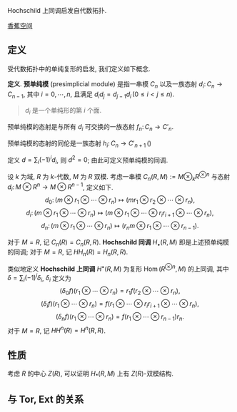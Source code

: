 
Hochschild 上同调启发自代数拓扑.

[香蕉空间](https://www.bananaspace.org/wiki/Hochschild_%E5%90%8C%E8%B0%83)

## 定义

受代数拓扑中的单纯复形的启发, 我们定义如下概念.

**定义**. **预单纯模** (presimplicial module) 是指一串模 $C_n$ 以及一族态射 $d_i \colon C_n\to C_{n-1}$, 其中 $i=0,\cdots,n$, 且满足 $d_id_j = d_{j-1}d_i\,(0\leq i< j\leq n)$.

> $d_i$ 是一个单纯形的第 $i$ 个面.

预单纯模的态射是与所有 $d_i$ 可交换的一族态射 $f_n\colon C_n \to C'_n$.

预单纯模的态射的同伦是一族态射 $h_i\colon C_n\to C'_{n+1}\,()$

定义 $d=\sum_{i} (-1)^i d_i$, 则 $d^2 = 0$; 由此可定义预单纯模的同调.

设 $k$ 为域, $R$ 为 $k$-代数, $M$ 为 $R$ 双模. 考虑一串模 $C_n(R,M):= M\otimes_k R^{\otimes n}$ 与态射 $d_i\colon M\otimes R^{n} \to M\otimes R^{n-1}$, 定义如下.
$$
d_0\colon (m\otimes r_1\otimes \cdots \otimes r_n) \mapsto (m r_1\otimes r_2\otimes\cdots\otimes r_n),
$$
$$
d_i\colon (m\otimes r_1\otimes \cdots \otimes r_n) \mapsto (m\otimes r_1\otimes\cdots\otimes r_ir_{i+1}\otimes\cdots\otimes r_n),
$$
$$
d_n\colon (m\otimes r_1\otimes \cdots \otimes r_n) \mapsto (r_nm\otimes r_1\otimes\cdots\otimes r_{n-1}).
$$

对于 $M=R$, 记 $C_n(R)=C_n(R,R)$. **Hochschild 同调** $H_\bullet(R,M)$ 即是上述预单纯模的同调; 对于 $M=R$, 记 $HH_n(R) = H_n(R,R)$.

类似地定义 **Hochschild 上同调** $H^\bullet (R,M)$ 为复形 $\operatorname{Hom}(R^{\otimes n},M)$ 的上同调, 其中 $\delta=\sum_i (-1)^i \delta_i$, $\delta_i$ 定义为
$$
(\delta_0 f)(r_1\otimes\cdots\otimes r_n) =r_1 f(r_2\otimes\cdots\otimes r_n),
$$
$$
(\delta_i f) (r_1\otimes \cdots\otimes r_n) = f(r_1\otimes\cdots\otimes r_ir_{i+1}\otimes\cdots\otimes r_n),
$$
$$
(\delta_n f)(r_1\otimes\cdots\otimes r_n) = f(r_1\otimes\cdots \otimes r_{n-1})r_n.
$$
对于 $M=R$, 记 $HH^n(R)=H^n(R,R)$.

## 性质

考虑 $R$ 的中心 $Z(R)$, 可以证明 $H_*(R,M)$ 上有 $Z(R)$-双模结构.

## 与 Tor, Ext 的关系